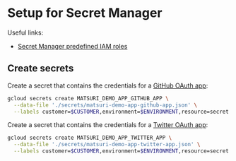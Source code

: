 # Setup for Secret Manager

Useful links:

- [Secret Manager predefined IAM roles](https://cloud.google.com/secret-manager/docs/access-control)

## Create secrets

Create a secret that contains the credentials for a [GitHub OAuth app](https://docs.github.com/en/developers/apps/getting-started-with-apps/about-apps):

```sh
gcloud secrets create MATSURI_DEMO_APP_GITHUB_APP \
  --data-file './secrets/matsuri-demo-app-github-app.json' \
  --labels customer=$CUSTOMER,environment=$ENVIRONMENT,resource=secret
```

Create a secret that contains the credentials for a [Twitter OAuth app](https://developer.twitter.com/en/docs/apps/overview):

```sh
gcloud secrets create MATSURI_DEMO_APP_TWITTER_APP \
  --data-file './secrets/matsuri-demo-app-twitter-app.json' \
  --labels customer=$CUSTOMER,environment=$ENVIRONMENT,resource=secret
```
